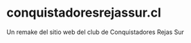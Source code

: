 conquistadoresrejassur.cl
=========================

Un remake del sitio web del club de Conquistadores Rejas Sur